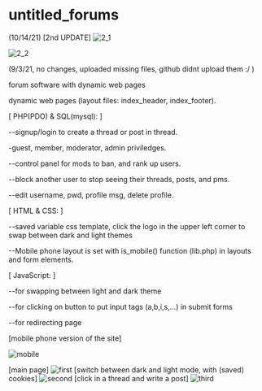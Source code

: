 # untitled_forums
(10/14/21) [2nd UPDATE]
![2_1](https://user-images.githubusercontent.com/73267302/133365684-c3b2924e-9767-4096-acaa-1b4efb716969.png)

![2_2](https://user-images.githubusercontent.com/73267302/133365707-e93ed468-87b3-42f6-9878-8135a2d93adf.png)

(9/3/21, no changes, uploaded missing files, github didnt upload them :/ )

forum software with dynamic web pages

dynamic web pages (layout files: index_header, index_footer).

[ PHP(PDO) & SQL(mysql): ]

--signup/login to create a thread or post in thread.

-guest, member, moderator, admin priviledges.

--control panel for mods to ban, and rank up users.

--block another user to stop seeing their threads, posts, and pms.

--edit username, pwd, profile msg, delete profile.

[ HTML & CSS: ]

--saved variable css template, click the logo in the upper left corner to swap between dark and light themes

--Mobile phone layout is set with is_mobile() function (lib.php) in layouts and form elements.

[ JavaScript: ]

--for swapping between light and dark theme

--for clicking on button to put input tags (a,b,i,s,...) in submit forms

--for redirecting page

[mobile phone version of the site]


![mobile](https://user-images.githubusercontent.com/73267302/125153834-7270cf00-e124-11eb-857b-084b47a0c2b8.png)


[main page]
![first](https://user-images.githubusercontent.com/73267302/125153744-e52d7a80-e123-11eb-87ec-1bd58ad1ac09.png)
[switch between dark and light mode, with (saved) cookies]
![second](https://user-images.githubusercontent.com/73267302/125153748-eb235b80-e123-11eb-80b5-a046ab489796.png)
[click in a thread and write a post]
![third](https://user-images.githubusercontent.com/73267302/125153756-f6768700-e123-11eb-893e-64f890797937.png)
